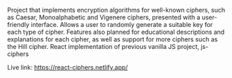 Project that implements encryption algorithms for well-known ciphers, such as Caesar, Monoalphabetic and Vigenere ciphers, presented with a user-friendly interface. Allows a user to randomly generate a suitable key for each type of cipher. Features also planned for educational descriptions and explanations for each cipher, as well as support for more ciphers such as the Hill cipher. React implementation of previous vanilla JS project, js-ciphers

Live link: https://react-ciphers.netlify.app/
